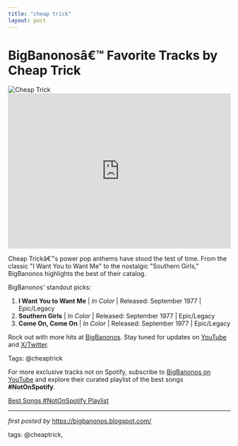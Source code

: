 ```yaml
---
title: "cheap trick"
layout: post
---
```

<!-- Title of the Post -->
<h1 >BigBanonosâ€™ Favorite Tracks by Cheap Trick</h1> <!-- Featured Image -->
<div > <img src="https://i.scdn.co/image/ab67616d0000b273fd403470e19d4882e117d59b" alt="Cheap Trick">
</div> <!-- Spotify Embed -->
<div > <iframe src="https://open.spotify.com/embed/playlist/4ttO5bbtBRabKiGmwbuMFc?utm_source=generator" width="100%" height="352" frameBorder="0" allowfullscreen="" allow="autoplay; clipboard-write; encrypted-media; fullscreen; picture-in-picture" loading="lazy"></iframe>
</div> <!-- Introductory Text -->
<p >Cheap Trickâ€™s power pop anthems have stood the test of time. From the classic "I Want You to Want Me" to the nostalgic "Southern Girls," BigBanonos highlights the best of their catalog.</p> <!-- Song Highlights -->
<div > <p>BigBanonos' standout picks:</p> <ol> <li><strong>I Want You to Want Me</strong> | <em>In Color</em> | Released: September 1977 | Epic/Legacy</li> <li><strong>Southern Girls</strong> | <em>In Color</em> | Released: September 1977 | Epic/Legacy</li> <li><strong>Come On, Come On</strong> | <em>In Color</em> | Released: September 1977 | Epic/Legacy</li> </ol>
</div> <!-- Footer Links -->
<div > <p>Rock out with more hits at <a href="https://bigbanonos.blogspot.com/" target="_blank">BigBanonos</a>. Stay tuned for updates on <a href="https://www.youtube.com/@BigBanonos" target="_blank">YouTube</a> and <a href="https://x.com/bigbanonos" target="_blank">X/Twitter</a>.</p>
</div> <!-- Tags -->
<p >Tags: @cheaptrick</p> 

<!--Subscribe and Playlist Links-->
<div>
    <p>For more exclusive tracks not on Spotify, subscribe to <a href="https://www.youtube.com/@BigBanonos" target="_blank">BigBanonos on YouTube</a> and explore their curated playlist of the best songs <strong>#NotOnSpotify</strong>.</p>
    <p><a href="https://www.youtube.com/playlist?list=PLtuNtuTatqI0kFahUCbtbfenC_ET5O_tr" target="_blank">Best Songs #NotOnSpotify Playlist<br /></a></p></div>

<hr />

<p><em>first posted by</em> <a href="https://bigbanonos.blogspot.com/" rel="noopener" target="_new">https://bigbanonos.blogspot.com/</a></p>

<p>tags: @cheaptrick,</p>
